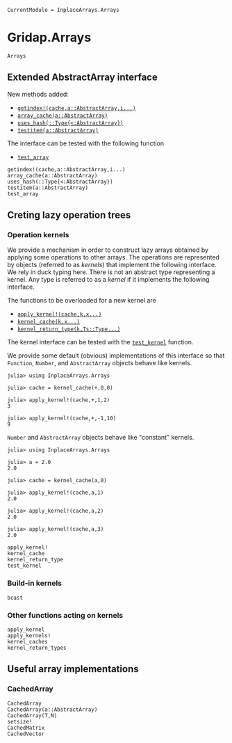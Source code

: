 
```@meta
CurrentModule = InplaceArrays.Arrays
```
# Gridap.Arrays

```@docs
Arrays
```

## Extended AbstractArray interface

New methods added:
- [`getindex!(cache,a::AbstractArray,i...)`](@ref)
- [`array_cache(a::AbstractArray)`](@ref)
- [`uses_hash(::Type{<:AbstractArray})`](@ref)
- [`testitem(a::AbstractArray)`](@ref)

The interface can be tested with the following function
- [`test_array`](@ref)

```@docs
getindex!(cache,a::AbstractArray,i...)
array_cache(a::AbstractArray)
uses_hash(::Type{<:AbstractArray})
testitem(a::AbstractArray)
test_array
```

## Creting lazy operation trees

### Operation kernels

We provide a mechanism in order to construct lazy arrays
obtained by applying some operations to other arrays. The operations are
represented by objects (referred to as *kernels*) that implement the following
interface. We rely in duck typing here.
There is not an abstract type representing a kernel. Any type is
referred to as a *kernel* if it implements the following interface.

The functions to be overloaded for a new kernel are
- [`apply_kernel!(cache,k,x...)`](@ref)
- [`kernel_cache(k,x...)`](@ref)
- [`kernel_return_type(k,Ts::Type...)`](@ref)

The kernel interface can be tested with the [`test_kernel`](@ref) function.

We provide some default (obvious) implementations of this interface so that `Function`,
`Number`, and `AbstractArray` objects behave like kernels.

```jldoctests
julia> using InplaceArrays.Arrays

julia> cache = kernel_cache(+,0,0)

julia> apply_kernel!(cache,+,1,2)
3

julia> apply_kernel!(cache,+,-1,10)
9
```

`Number` and `AbstractArray` objects behave like "constant" kernels.

```jldoctests
julia> using InplaceArrays.Arrays

julia> a = 2.0
2.0

julia> cache = kernel_cache(a,0)

julia> apply_kernel!(cache,a,1)
2.0

julia> apply_kernel!(cache,a,2)
2.0

julia> apply_kernel!(cache,a,3)
2.0
```

```@docs
apply_kernel!
kernel_cache
kernel_return_type
test_kernel
```

### Build-in kernels

```@docs
bcast
```

### Other functions acting on kernels

```@docs
apply_kernel
apply_kernels!
kernel_caches
kernel_return_types
```

## Useful array implementations

### CachedArray

```@docs
CachedArray
CachedArray(a::AbstractArray)
CachedArray(T,N)
setsize!
CachedMatrix
CachedVector
```
